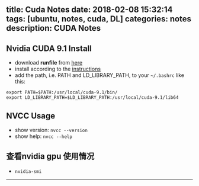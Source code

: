 title: Cuda Notes
date: 2018-02-08 15:32:14
tags: [ubuntu, notes, cuda, DL]
categories: notes
description: CUDA Notes
---

## Nvidia CUDA 9.1 Install
- download **runfile** from [here](https://developer.nvidia.com/cuda-downloads?target_os=Linux&target_arch=x86_64&target_distro=Ubuntu&target_version=1604&target_type=runfilelocal)
- install according to the [instructions](https://developer.nvidia.com/cuda-downloads?target_os=Linux&target_arch=x86_64&target_distro=Ubuntu&target_version=1604&target_type=runfilelocal)
- add the path, i.e. PATH and LD_LIBRARY_PATH, to your `~/.bashrc` like this:

```
export PATH=$PATH:/usr/local/cuda-9.1/bin/
export LD_LIBRARY_PATH=$LD_LIBRARY_PATH:/usr/local/cuda-9.1/lib64

```

## NVCC Usage
- show version: `nvcc --version`
- show help: `nvcc --help`


## 查看nvidia gpu 使用情况
- `nvidia-smi`








---
